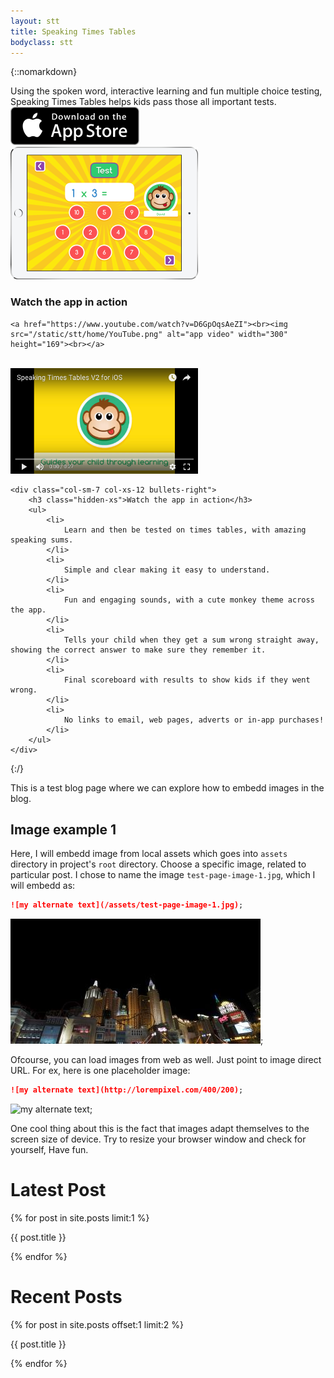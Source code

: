```yaml
---
layout: stt
title: Speaking Times Tables
bodyclass: stt
---
```


{::nomarkdown}


<div class="row intro-panel">
	<div class="col-sm-6 col-xs-12">
		<div class="intro-left">
			<div class="intro">
				Using the spoken word, interactive learning and fun multiple choice testing, Speaking Times Tables helps kids pass those all important tests.
			</div>
			<div class="intro-app-btn">
				<a href="http://itunes.apple.com/app/id917585923?mt=8&amp;at=1l3voF5&amp;ct=web_home">
					<img src="/static/img/Download.png" title="Download Speaking Times Tables for iPad" width="206" height="61" />
				</a>
			</div>
		</div>
	</div>
	<div class="col-sm-6 col-xs-12">
		<div class="intro-device">
			<a href="http://itunes.apple.com/app/id917585923?mt=8&amp;at=1l3voF5&amp;ct=web_home">
				<img src="/static/stt/home/device_shot_300.png" title="Download Speaking Times Tables for iPad" width="300" height="212" />
			</a>
		</div>
	</div>
</div>

<div class="col-sm-5 hidden-sm visible-xs">
	<h3>Watch the app in action</h3>

	<a href="https://www.youtube.com/watch?v=D6GpOqsAeZI"><br><img src="/static/stt/home/YouTube.png" alt="app video" width="300" height="169"><br></a>
</div>
<div class="second-row">
<div class="youtube-panel row">
	<div class="col-sm-5 hidden-xs youtube-dekstop-panel">
			<div class="video">
				<a href="https://www.youtube.com/watch?v=D6GpOqsAeZI"><br><img src="/static/stt/home/YouTube.png" alt="app video" width="300" height="169"><br></a>
			</div>
	</div>

	<div class="col-sm-7 col-xs-12 bullets-right">
		<h3 class="hidden-xs">Watch the app in action</h3>
		<ul>
			<li>
				Learn and then be tested on times tables, with amazing speaking sums.
			</li>
			<li>
				Simple and clear making it easy to understand.
			</li>
			<li>
				Fun and engaging sounds, with a cute monkey theme across the app.
			</li>
			<li>
				Tells your child when they get a sum wrong straight away, showing the correct answer to make sure they remember it.
			</li>
			<li>
				Final scoreboard with results to show kids if they went wrong.
			</li>
			<li>
				No links to email, web pages, adverts or in-app purchases!
			</li>
		</ul>
	</div>
</div>
</div>

{:/}


This is a test blog page where we can explore how to embedd images in the blog. 

## Image example 1

Here, I will embedd image from local assets which goes into `assets` directory in project's `root` directory. Choose a specific image, related to particular post. I chose to name the image `test-page-image-1.jpg`, which I will embedd as:

```markdown
![my alternate text](/assets/test-page-image-1.jpg);
``` 

![my alternate text](/assets/test-page-image-1.jpg);

Ofcourse, you can load images from web as well. Just point to image direct URL. For ex, here is one placeholder image:

```markdown
![my alternate text](http://lorempixel.com/400/200);
``` 

![my alternate text](http://lorempixel.com/400/200);

One cool thing about this is the fact that images adapt themselves to the screen size of device. Try to resize your browser window and check for yourself, Have fun.



<h1>Latest Post</h1>
{% for post in site.posts limit:1 %}

{{ post.title }}

{% endfor %}

<h1>Recent Posts</h1>
{% for post in site.posts offset:1 limit:2 %}

{{ post.title }}

{% endfor %}




